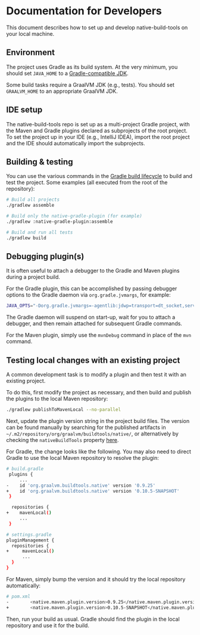 # Documentation for Developers

This document describes how to set up and develop native-build-tools on your local machine.

## Environment

The project uses Gradle as its build system. At the very minimum, you should set `JAVA_HOME` to a [Gradle-compatible JDK](https://docs.gradle.org/current/userguide/compatibility.html).

Some build tasks require a GraalVM JDK (e.g., tests). You should set `GRAALVM_HOME` to an appropriate GraalVM JDK.

## IDE setup

The native-build-tools repo is set up as a multi-project Gradle project, with the Maven and Gradle plugins declared as subprojects of the root project.
To set the project up in your IDE (e.g., IntelliJ IDEA), import the root project and the IDE should automatically import the subprojects.

## Building & testing

You can use the various commands in the [Gradle build lifecycle](https://docs.gradle.org/current/userguide/build_lifecycle.html) to build and test the project.
Some examples (all executed from the root of the repository):

```bash
# Build all projects
./gradlew assemble

# Build only the native-gradle-plugin (for example)
./gradlew :native-gradle-plugin:assemble

# Build and run all tests
./gradlew build
```


## Debugging plugin(s)
It is often useful to attach a debugger to the Gradle and Maven plugins during a project build.

For the Gradle plugin, this can be accomplished by passing debugger options to the Gradle daemon via `org.gradle.jvmargs`, for example:

```bash
JAVA_OPTS="-Dorg.gradle.jvmargs=-agentlib:jdwp=transport=dt_socket,server=y,suspend=y,address=8000" ./gradlew assemble
```

The Gradle daemon will suspend on start-up, wait for you to attach a debugger, and then remain attached for subsequent Gradle commands.

For the Maven plugin, simply use the `mvnDebug` command in place of the `mvn` command.

## Testing local changes with an existing project
A common development task is to modify a plugin and then test it with an existing project.

To do this, first modify the project as necessary, and then build and publish the plugins to the local Maven repository:
```bash
./gradlew publishToMavenLocal --no-parallel
```

Next, update the plugin version string in the project build files.
The version can be found manually by searching for the published artifacts in `~/.m2/repository/org/graalvm/buildtools/native/`, or alternatively by checking the `nativeBuildTools` property [here](gradle/libs.versions.toml).

For Gradle, the change looks like the following.
You may also need to direct Gradle to use the local Maven repository to resolve the plugin:
```bash
# build.gradle
 plugins {
     ...
-    id 'org.graalvm.buildtools.native' version '0.9.25'
+    id 'org.graalvm.buildtools.native' version '0.10.5-SNAPSHOT'
 }

  repositories {
+    mavenLocal()
     ...
 }

# settings.gradle
pluginManagement {
  repositories {
+     mavenLocal()
      ...
  }
}
```

For Maven, simply bump the version and it should try the local repository automatically:
```bash
# pom.xml
-        <native.maven.plugin.version>0.9.25</native.maven.plugin.version>
+        <native.maven.plugin.version>0.10.5-SNAPSHOT</native.maven.plugin.version>
```

Then, run your build as usual. Gradle should find the plugin in the local repository and use it for the build.



